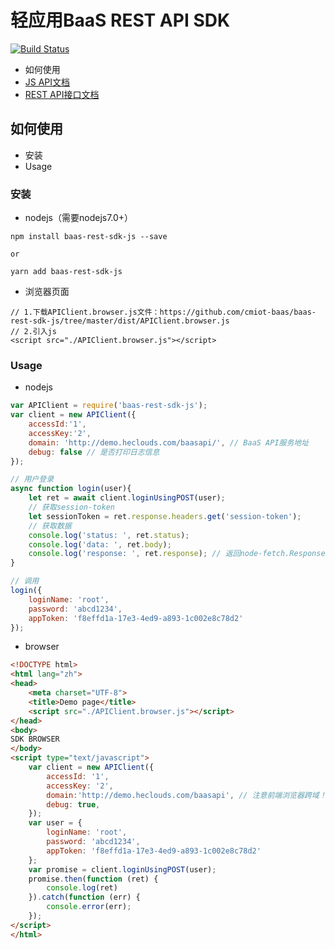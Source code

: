 # 轻应用BaaS REST API SDK

[![Build Status](https://travis-ci.org/cmiot-baas/baas-rest-sdk-js.svg?branch=master)](https://travis-ci.org/cmiot-baas/baas-rest-sdk-js)

- 如何使用
- [JS API文档](https://cmiot-baas.github.io/baas-rest-sdk-js/)
- [REST API接口文档](http://demo.heclouds.com/baasapi/swagger-ui.html)

## 如何使用
- 安装
- Usage

### 安装
- nodejs（需要nodejs7.0+）
```
npm install baas-rest-sdk-js --save

or

yarn add baas-rest-sdk-js
```

- 浏览器页面
```
// 1.下载APIClient.browser.js文件：https://github.com/cmiot-baas/baas-rest-sdk-js/tree/master/dist/APIClient.browser.js
// 2.引入js
<script src="./APIClient.browser.js"></script>
```

### Usage

- nodejs

```js
var APIClient = require('baas-rest-sdk-js');
var client = new APIClient({
    accessId:'1',
    accessKey:'2',
    domain: 'http://demo.heclouds.com/baasapi/', // BaaS API服务地址
    debug: false // 是否打印日志信息
});

// 用户登录
async function login(user){
    let ret = await client.loginUsingPOST(user);
    // 获取session-token
    let sessionToken = ret.response.headers.get('session-token');
    // 获取数据
    console.log('status: ', ret.status);
    console.log('data: ', ret.body);
    console.log('response: ', ret.response); // 返回node-fetch.Response
}

// 调用
login({
    loginName: 'root',
    password: 'abcd1234',
    appToken: 'f8effd1a-17e3-4ed9-a893-1c002e8c78d2'
});
```

- browser
```html
<!DOCTYPE html>
<html lang="zh">
<head>
    <meta charset="UTF-8">
    <title>Demo page</title>
    <script src="./APIClient.browser.js"></script>
</head>
<body>
SDK BROWSER
</body>
<script type="text/javascript">
    var client = new APIClient({
        accessId: '1',
        accessKey: '2',
        domain:'http://demo.heclouds.com/baasapi', // 注意前端浏览器跨域！！！
        debug: true,
    });
    var user = {
        loginName: 'root',
        password: 'abcd1234',
        appToken: 'f8effd1a-17e3-4ed9-a893-1c002e8c78d2'
    };
    var promise = client.loginUsingPOST(user);
    promise.then(function (ret) {
        console.log(ret)
    }).catch(function (err) {
        console.error(err);
    });
</script>
</html>

```
